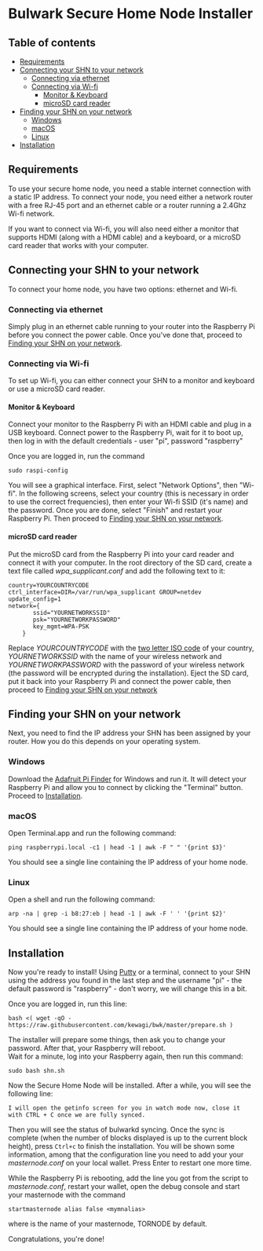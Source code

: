 # Bulwark Secure Home Node Installer

## Table of contents
- [Requirements](#requirements)
- [Connecting your SHN to your network](#connecting-your-shn-to-your-network)
  * [Connecting via ethernet](#connecting-via-ethernet)
  * [Connecting via Wi-fi](#connecting-via-wi-fi)
    + [Monitor & Keyboard](#monitor---keyboard)
    + [microSD card reader](#microsd-card-reader)
- [Finding your SHN on your network](#finding-your-shn-on-your-network)
  * [Windows](#windows)
  * [macOS](#macos)
  * [Linux](#linux)
- [Installation](#installation)

## Requirements
To use your secure home node, you need a stable internet connection with a static IP address. To connect your node, you need either a network router with a free RJ-45 port and an ethernet cable or a router running a 2.4Ghz Wi-fi network.

If you want to connect via Wi-fi, you will also need either a monitor that supports HDMI (along with a HDMI cable) and a keyboard, or a microSD card reader that works with your computer.

## Connecting your SHN to your network
To connect your home node, you have two options: ethernet and Wi-fi.

### Connecting via ethernet
Simply plug in an ethernet cable running to your router into the Raspberry Pi before you connect the power cable. Once you've done that, proceed to [Finding your SHN on your network](#finding-your-shn-on-your-network).

### Connecting via Wi-fi
To set up Wi-fi, you can either connect your SHN to a monitor and keyboard or use a microSD card reader.

#### Monitor & Keyboard
Connect your monitor to the Raspberry Pi with an HDMI cable and plug in a USB keyboard. Connect power to the Raspberry Pi, wait for it to boot up, then log in with the default credentials - user "pi", password "raspberry"

Once you are logged in, run the command
```
sudo raspi-config
```
You will see a graphical interface. First, select "Network Options", then "Wi-fi". In the following screens, select your country (this is necessary in order to use the correct frequencies), then enter your Wi-fi SSID (it's name) and the password. Once you are done, select "Finish" and restart your Raspberry Pi. Then proceed to [Finding your SHN on your network](#finding-your-shn-on-your-network).

#### microSD card reader
Put the microSD card from the Raspberry Pi into your card reader and connect it with your computer. In the root directory of the SD card, create a text file called _wpa_supplicant.conf_ and add the following text to it:
```
country=YOURCOUNTRYCODE
ctrl_interface=DIR=/var/run/wpa_supplicant GROUP=netdev update_config=1
network={
       ssid="YOURNETWORKSSID"
       psk="YOURNETWORKPASSWORD"
       key_mgmt=WPA-PSK
    }
```

Replace _YOURCOUNTRYCODE_ with the [two letter ISO code](https://en.wikipedia.org/wiki/ISO_3166-1#Current_codes) of your country, _YOURNETWORKSSID_ with the name of your wireless network and _YOURNETWORKPASSWORD_ with the password of your wireless network (the password will be encrypted during the installation). Eject the SD card, put it back into your Raspberry Pi and connect the power cable, then proceed to [Finding your SHN on your network](#finding-your-shn-on-your-network)

## Finding your SHN on your network
Next, you need to find the IP address your SHN has been assigned by your router. How you do this depends on your operating system.

### Windows
Download the [Adafruit Pi Finder](https://github.com/adafruit/Adafruit-Pi-Finder/releases) for Windows and run it. It will detect your Raspberry Pi and allow you to connect by clicking the "Terminal" button. Proceed to [Installation](#installation).

### macOS
Open Terminal.app and run the following command:
```
ping raspberrypi.local -c1 | head -1 | awk -F " " '{print $3}'
```
You should see a single line containing the IP address of your home node.

### Linux
Open a shell and run the following command:
```
arp -na | grep -i b8:27:eb | head -1 | awk -F ' ' '{print $2}'
```
You should see a single line containing the IP address of your home node.

## Installation
Now you're ready to install! Using [Putty](https://www.putty.org/) or a terminal, connect to your SHN using the address you found in the last step and the username "pi" - the default password is "raspberry" - don't worry, we will change this in a bit.

Once you are logged in, run this line:

```
bash <( wget -qO - https://raw.githubusercontent.com/kewagi/bwk/master/prepare.sh )
```

The installer will prepare some things, then ask you to change your password. After that, your Raspberry will reboot.  
Wait for a minute, log into your Raspberry again, then run this command:

```
sudo bash shn.sh
```

Now the Secure Home Node will be installed. After a while, you will see the following line:

```
I will open the getinfo screen for you in watch mode now, close it with CTRL + C once we are fully synced.
```

Then you will see the status of bulwarkd syncing. Once the sync is complete (when the number of blocks displayed is up to the current block height), press `Ctrl+c`
to finish the installation. You will be shown some information, among that the configuration line you need to add your your _masternode.conf_ on your local wallet. Press Enter to restart one more time.

While the Raspberry Pi is rebooting, add the line you got from the script to _masternode.conf_, restart your wallet, open the debug console and start your masternode with the command

```
startmasternode alias false <mymnalias>
```

where <mymnalias> is the name of your masternode, TORNODE by default.

Congratulations, you're done!
